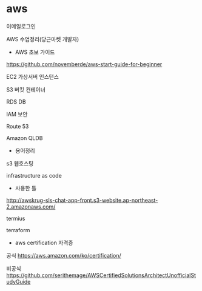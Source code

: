 # aws

이메일로그인

AWS 수업정리(당근마켓 개발자)


* AWS 초보 가이드

https://github.com/novemberde/aws-start-guide-for-beginner

EC2   가상서버 인스턴스

S3    버킷 컨테이너

RDS   DB

IAM   보안

Route 53

Amazon QLDB


* 용어정리

s3 웹호스팅

infrastructure as code


* 사용한 틀

http://awskrug-sls-chat-app-front.s3-website.ap-northeast-2.amazonaws.com/

termius

terraform

* aws certification 자격증

공식
https://aws.amazon.com/ko/certification/

비공식
https://github.com/serithemage/AWSCertifiedSolutionsArchitectUnofficialStudyGuide
